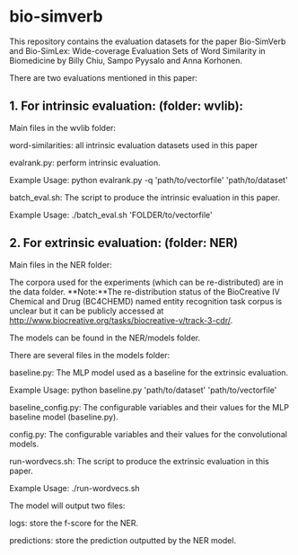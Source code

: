 # bio-simverb
This repository contains the evaluation datasets for the paper Bio-SimVerb and Bio-SimLex: Wide-coverage Evaluation Sets of Word Similarity in Biomedicine by Billy Chiu, Sampo Pyysalo and Anna Korhonen.

There are two evaluations mentioned in this paper: 

## 1. For intrinsic evaluation: (folder: wvlib): 
Main files in the wvlib folder:

word-similarities: all intrinsic evaluation datasets used in this paper

evalrank.py: perform intrinsic evaluation.

Example Usage: python evalrank.py -q 'path/to/vectorfile' 'path/to/dataset' 

batch_eval.sh: The script to produce the intrinsic evaluation in this paper. 

Example Usage: ./batch_eval.sh 'FOLDER/to/vectorfile'

## 2. For extrinsic evaluation: (folder: NER)

Main files in the NER folder:

The corpora used for the experiments (which can be re-distributed) are in the data folder.
**Note:**The re-distribution status of the BioCreative IV Chemical and Drug (BC4CHEMD) named entity recognition task corpus is unclear but it can be publicly accessed at http://www.biocreative.org/tasks/biocreative-v/track-3-cdr/.

The models can be found in the NER/models folder.

There are several files in the models folder:

baseline.py: The MLP model used as a baseline for the extrinsic evaluation.

Example Usage: python baseline.py 'path/to/dataset' 'path/to/vectorfile'

baseline_config.py: The configurable variables and their values for the MLP baseline model (baseline.py).

config.py: The configurable variables and their values for the convolutional models.

run-wordvecs.sh: The script to produce the extrinsic evaluation in this paper. 

Example Usage: ./run-wordvecs.sh

The model will output two files:

logs: store the f-score for the NER. 

predictions: store the prediction outputted by the NER model.
